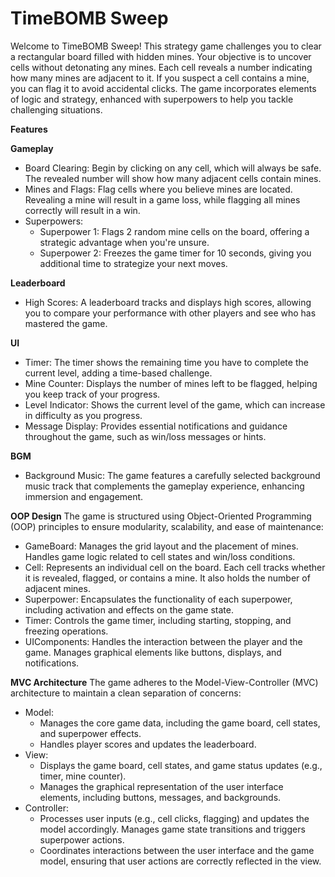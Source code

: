 # TimeBOMB Sweep

Welcome to TimeBOMB Sweep! This strategy game challenges you to clear a rectangular board filled with hidden mines. Your objective is to uncover cells without detonating any mines. Each cell reveals a number indicating how many mines are adjacent to it. If you suspect a cell contains a mine, you can flag it to avoid accidental clicks. The game incorporates elements of logic and strategy, enhanced with superpowers to help you tackle challenging situations.

**Features**

**Gameplay**
- Board Clearing: Begin by clicking on any cell, which will always be safe. The revealed number will show how many adjacent cells contain mines.
- Mines and Flags: Flag cells where you believe mines are located. Revealing a mine will result in a game loss, while flagging all mines correctly will result in a win.
- Superpowers:
  - Superpower 1: Flags 2 random mine cells on the board, offering a strategic advantage when you're unsure.
  - Superpower 2: Freezes the game timer for 10 seconds, giving you additional time to strategize your next moves.
  
**Leaderboard**
- High Scores: A leaderboard tracks and displays high scores, allowing you to compare your performance with other players and see who has mastered the game.

**UI**
- Timer: The timer shows the remaining time you have to complete the current level, adding a time-based challenge.
- Mine Counter: Displays the number of mines left to be flagged, helping you keep track of your progress.
- Level Indicator: Shows the current level of the game, which can increase in difficulty as you progress.
- Message Display: Provides essential notifications and guidance throughout the game, such as win/loss messages or hints.

**BGM**
- Background Music: The game features a carefully selected background music track that complements the gameplay experience, enhancing immersion and engagement.

**OOP Design**
The game is structured using Object-Oriented Programming (OOP) principles to ensure modularity, scalability, and ease of maintenance:
- GameBoard: Manages the grid layout and the placement of mines. Handles game logic related to cell states and win/loss conditions.
- Cell: Represents an individual cell on the board. Each cell tracks whether it is revealed, flagged, or contains a mine. It also holds the number of adjacent mines.
- Superpower: Encapsulates the functionality of each superpower, including activation and effects on the game state.
- Timer: Controls the game timer, including starting, stopping, and freezing operations.
- UIComponents: Handles the interaction between the player and the game. Manages graphical elements like buttons, displays, and notifications.

**MVC Architecture**
The game adheres to the Model-View-Controller (MVC) architecture to maintain a clean separation of concerns:
- Model:
  - Manages the core game data, including the game board, cell states, and superpower effects.
  - Handles player scores and updates the leaderboard.
- View:
  - Displays the game board, cell states, and game status updates (e.g., timer, mine counter).
  - Manages the graphical representation of the user interface elements, including buttons, messages, and backgrounds.
- Controller:
  - Processes user inputs (e.g., cell clicks, flagging) and updates the model accordingly. Manages game state transitions and triggers superpower actions.
  - Coordinates interactions between the user interface and the game model, ensuring that user actions are correctly reflected in the view.
